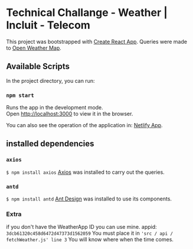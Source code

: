 # Technical Challange - Weather | Incluit - Telecom

This project was bootstrapped with [Create React App](https://github.com/facebook/create-react-app).
Queries were made to [Open Weather Map](https://openweathermap.org/).

## Available Scripts

In the project directory, you can run:

### `npm start`

Runs the app in the development mode.\
Open [http://localhost:3000](http://localhost:3000) to view it in the browser.

You can also see the operation of the application in: [Netlify App](https://zealous-kalam-87c61d.netlify.app/).

## installed dependencies
### `axios`
`$ npm install axios`
[Axios](https://www.npmjs.com/package/axios) was installed to carry out the queries.

### `antd`
`$ npm install antd`
[Ant Design](https://ant.design/) was installed to use its components.

### Extra
if you don't have the WeatherApp ID you can use mine. 
appid: `3dcb61320c458d6472d47373d1562059`
You must place it in 
`'src / api / fetchWeather.js' line 3`
 You will know where when the time comes.
